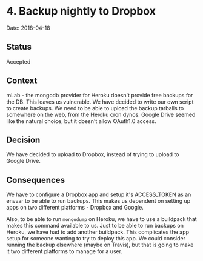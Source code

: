 # 4. Backup nightly to Dropbox

Date: 2018-04-18

## Status

Accepted

## Context

mLab - the mongodb provider for Heroku doesn't provide free backups for the DB.
This leaves us vulnerable. We have decided to write our own script to create
backups. We need to be able to upload the backup tarballs to somewhere on the
web, from the Heroku cron dynos. Google Drive seemed like the natural choice,
but it doesn't allow OAuth1.0 access.

## Decision

We have decided to upload to Dropbox, instead of trying to upload to Google
Drive.

## Consequences

We have to configure a Dropbox app and setup it's ACCESS_TOKEN as an envvar to
be able to run backups. This makes us dependent on setting up apps on two
different platforms - Dropbox and Google.

Also, to be able to run `mongodump` on Heroku, we have to use a buildpack that
makes this command available to us. Just to be able to run backups on Heroku, we
have had to add another buildpack. This complicates the app setup for someone
wanting to try to deploy this app. We could consider running the backup
elsewhere (maybe on Travis), but that is going to make it two different
platforms to manage for a user.
